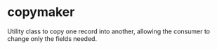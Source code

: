 # copymaker
Utility class to copy one record into another, allowing the consumer to change only the fields needed.
